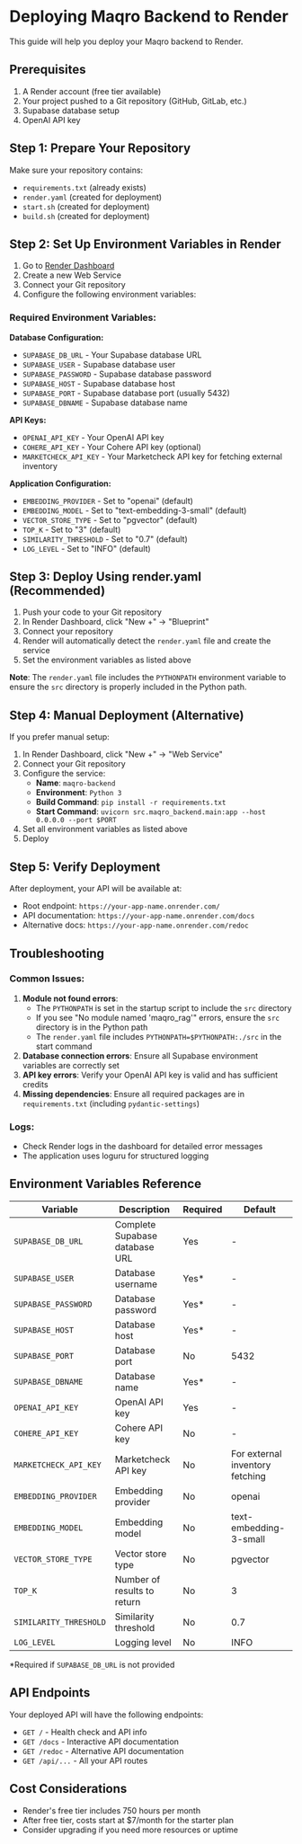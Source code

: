# Deploying Maqro Backend to Render

This guide will help you deploy your Maqro backend to Render.

## Prerequisites

1. A Render account (free tier available)
2. Your project pushed to a Git repository (GitHub, GitLab, etc.)
3. Supabase database setup
4. OpenAI API key

## Step 1: Prepare Your Repository

Make sure your repository contains:
- `requirements.txt` (already exists)
- `render.yaml` (created for deployment)
- `start.sh` (created for deployment)
- `build.sh` (created for deployment)

## Step 2: Set Up Environment Variables in Render

1. Go to [Render Dashboard](https://dashboard.render.com)
2. Create a new Web Service
3. Connect your Git repository
4. Configure the following environment variables:

### Required Environment Variables:

**Database Configuration:**
- `SUPABASE_DB_URL` - Your Supabase database URL
- `SUPABASE_USER` - Supabase database user
- `SUPABASE_PASSWORD` - Supabase database password
- `SUPABASE_HOST` - Supabase database host
- `SUPABASE_PORT` - Supabase database port (usually 5432)
- `SUPABASE_DBNAME` - Supabase database name

**API Keys:**
- `OPENAI_API_KEY` - Your OpenAI API key
- `COHERE_API_KEY` - Your Cohere API key (optional)
- `MARKETCHECK_API_KEY` - Your Marketcheck API key for fetching external inventory

**Application Configuration:**
- `EMBEDDING_PROVIDER` - Set to "openai" (default)
- `EMBEDDING_MODEL` - Set to "text-embedding-3-small" (default)
- `VECTOR_STORE_TYPE` - Set to "pgvector" (default)
- `TOP_K` - Set to "3" (default)
- `SIMILARITY_THRESHOLD` - Set to "0.7" (default)
- `LOG_LEVEL` - Set to "INFO" (default)

## Step 3: Deploy Using render.yaml (Recommended)

1. Push your code to your Git repository
2. In Render Dashboard, click "New +" → "Blueprint"
3. Connect your repository
4. Render will automatically detect the `render.yaml` file and create the service
5. Set the environment variables as listed above

**Note**: The `render.yaml` file includes the `PYTHONPATH` environment variable to ensure the `src` directory is properly included in the Python path.

## Step 4: Manual Deployment (Alternative)

If you prefer manual setup:

1. In Render Dashboard, click "New +" → "Web Service"
2. Connect your Git repository
3. Configure the service:
   - **Name**: `maqro-backend`
   - **Environment**: `Python 3`
   - **Build Command**: `pip install -r requirements.txt`
   - **Start Command**: `uvicorn src.maqro_backend.main:app --host 0.0.0.0 --port $PORT`
4. Set all environment variables as listed above
5. Deploy

## Step 5: Verify Deployment

After deployment, your API will be available at:
- Root endpoint: `https://your-app-name.onrender.com/`
- API documentation: `https://your-app-name.onrender.com/docs`
- Alternative docs: `https://your-app-name.onrender.com/redoc`

## Troubleshooting

### Common Issues:

1. **Module not found errors**: 
   - The `PYTHONPATH` is set in the startup script to include the `src` directory
   - If you see "No module named 'maqro_rag'" errors, ensure the `src` directory is in the Python path
   - The `render.yaml` file includes `PYTHONPATH=$PYTHONPATH:./src` in the start command
2. **Database connection errors**: Ensure all Supabase environment variables are correctly set
3. **API key errors**: Verify your OpenAI API key is valid and has sufficient credits
4. **Missing dependencies**: Ensure all required packages are in `requirements.txt` (including `pydantic-settings`)

### Logs:
- Check Render logs in the dashboard for detailed error messages
- The application uses loguru for structured logging

## Environment Variables Reference

| Variable | Description | Required | Default |
|----------|-------------|----------|---------|
| `SUPABASE_DB_URL` | Complete Supabase database URL | Yes | - |
| `SUPABASE_USER` | Database username | Yes* | - |
| `SUPABASE_PASSWORD` | Database password | Yes* | - |
| `SUPABASE_HOST` | Database host | Yes* | - |
| `SUPABASE_PORT` | Database port | No | 5432 |
| `SUPABASE_DBNAME` | Database name | Yes* | - |
| `OPENAI_API_KEY` | OpenAI API key | Yes | - |
| `COHERE_API_KEY` | Cohere API key | No | - |
| `MARKETCHECK_API_KEY` | Marketcheck API key | No | For external inventory fetching |
| `EMBEDDING_PROVIDER` | Embedding provider | No | openai |
| `EMBEDDING_MODEL` | Embedding model | No | text-embedding-3-small |
| `VECTOR_STORE_TYPE` | Vector store type | No | pgvector |
| `TOP_K` | Number of results to return | No | 3 |
| `SIMILARITY_THRESHOLD` | Similarity threshold | No | 0.7 |
| `LOG_LEVEL` | Logging level | No | INFO |

*Required if `SUPABASE_DB_URL` is not provided

## API Endpoints

Your deployed API will have the following endpoints:
- `GET /` - Health check and API info
- `GET /docs` - Interactive API documentation
- `GET /redoc` - Alternative API documentation
- `GET /api/...` - All your API routes

## Cost Considerations

- Render's free tier includes 750 hours per month
- After free tier, costs start at $7/month for the starter plan
- Consider upgrading if you need more resources or uptime 